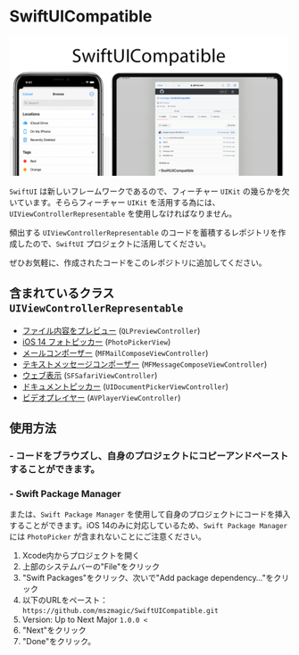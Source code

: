 # SwiftUICompatible

<img width="500" alt="image" src="https://github.com/mszmagic/SwiftUICompatible/blob/master/social_image.png?raw=true">

`SwiftUI` は新しいフレームワークであるので、フィーチャー `UIKit` の幾らかを欠いています。そららフィーチャー `UIKit` を活用する為には、`UIViewControllerRepresentable` を使用しなければなりません。

頻出する `UIViewControllerRepresentable` のコードを蓄積するレポジトリを作成したので、`SwiftUI` プロジェクトに活用してください。

ぜひお気軽に、作成されたコードをこのレポジトリに追加してください。

## 含まれているクラス `UIViewControllerRepresentable`

- [ファイル内容をプレビュー](/Sources/SwiftUICompatible/QuickLook.swift) (`QLPreviewController`)
- [iOS 14 フォトピッカー](/iOS14/PhotoPicker.swift) (`PhotoPickerView`)
- [メールコンポーザー](/Sources/SwiftUICompatible/mailComposer.swift) (`MFMailComposeViewController`)
- [テキストメッセージコンポーザー](/Sources/SwiftUICompatible/textMessageComposer.swift) (`MFMessageComposeViewController`)
- [ウェブ表示](/Sources/SwiftUICompatible/safariViewController.swift) (`SFSafariViewController`)
- [ドキュメントピッカー](/Sources/SwiftUICompatible/documentPicker.swift) (`UIDocumentPickerViewController`)
- [ビデオプレイヤー](/Sources/SwiftUICompatible/videoPlayer.swift) (`AVPlayerViewController`)

## 使用方法

### - コードをブラウズし、自身のプロジェクトにコピーアンドペーストすることができます。

### - Swift Package Manager

または、`Swift Package Manager` を使用して自身のプロジェクトにコードを挿入することができます。iOS 14のみに対応しているため、`Swift Package Manager` には `PhotoPicker` が含まれないことにご注意ください。

1. Xcode内からプロジェクトを開く
2. 上部のシステムバーの"File"をクリック
3. "Swift Packages"をクリック、次いで"Add package dependency…"をクリック
4. 以下のURLをペースト：`https://github.com/mszmagic/SwiftUICompatible.git`
5. Version: Up to Next Major `1.0.0 <`
6. "Next"をクリック
7. "Done"をクリック。
